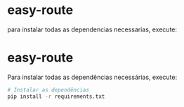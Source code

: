 # easy-route

para instalar todas as dependencias necessarias, execute:

# easy-route

Para instalar todas as dependências necessárias, execute:

```bash
# Instalar as dependências
pip install -r requirements.txt
